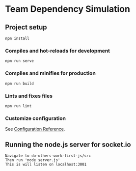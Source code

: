 # Team Dependency Simulation

## Project setup
```
npm install
```

### Compiles and hot-reloads for development
```
npm run serve
```

### Compiles and minifies for production
```
npm run build
```

### Lints and fixes files
```
npm run lint
```

### Customize configuration
See [Configuration Reference](https://cli.vuejs.org/config/).

## Running the node.js server for socket.io

```
Navigate to do-others-work-first-js/src
Then run 'node server.js'
This is will listen on localhost:3001
```
